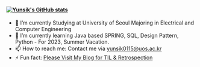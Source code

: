 #### [![Yunsik's GitHub stats](https://github-readme-stats.vercel.app/api?username=anuraghazra)](https://github.com/anuraghazra/github-readme-stats)
- 🔭 I’m currently Studying at University of Seoul Majoring in Electrical and Computer Engineering
- 🌱 I’m currently learning Java based SPRING, SQL, Design Pattern, Python - For 2023, Summer Vacation.
- 📫 How to reach me: Contact me via yunsik0115@uos.ac.kr
- ⚡ Fun fact: <a href="https://progyun.tistory.com"> Please Visit My Blog for TIL & Retrospection</a>
<!--
**yunsik0115/yunsik0115** is a ✨ _special_ ✨ repository because its `README.md` (this file) appears on your GitHub profile.
